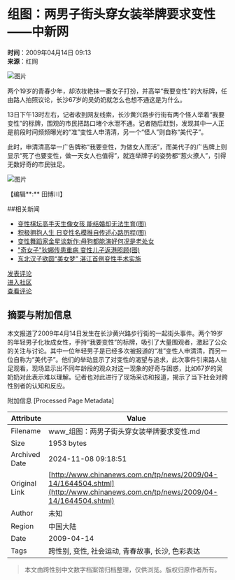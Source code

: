 # 组图：两男子街头穿女装举牌要求变性——中新网

**时间**：2009年04月14日 09:13  
**来源**：红网  

![图片](http://i2.chinanews.com/zwimg/01.jpg)

两个19岁的青春少年，却浓妆艳抹一番女子打扮，并高举“我要变性”的大标牌，任由路人拍照议论，长沙67岁的吴奶奶就怎么也想不通这是为什么。

13日下午13时左右，记者收到网友线索，长沙黄兴路步行街有两个怪人举着“我要变性”的标牌，围观的市民把路口堵个水泄不通。记者随后赶到，发现其中一人正是前段时间频频曝光的“准”变性人申清清，另一个“怪人”则自称“美代子”。

此时，申清清高举一广告牌称“我要变性，为做女人而活”，而美代子的广告牌上则显示“死了也要变性，做一天女人也值得”，就连举牌子的姿势都“惹火撩人”，引得无数好奇的市民驻足。

![图片](U179P4T8D1644504F107DT20090414091345.jpg)

【编辑**:** 田博川】

##相关新闻
- [变性棋坛高手天生像女孩 能结婚却无法生育(图)](http://www.chinanews.com.cn/ty/kong/news/2009/04-14/1644347.shtml)
- [积极拥抱人生 日变性名模推自传述心路历程(图)](http://www.chinanews.com.cn/yl/kong/news/2009/04-13/1642713.shtml)
- [变性舞蹈家金星谈新作:母狗都能演好何况是老处女](http://www.chinanews.com.cn/yl/zyxw/news/2009/04-08/1636216.shtml)
- ["奇女子"狄娜传患重病 变性儿子返港照顾(图)](http://www.chinanews.com.cn/yl/zyxw/news/2009/04-07/1634475.shtml)
- [东北汉子欲圆“美女梦” 湛江首例变性手术实施](http://www.chinanews.com.cn/jk/kong/news/2009/03-28/1622584.shtml)

[发表评论](http://comment.chinanews.com.cn/comments/comments.php?newsid=1644504)  
[进入社区](http://club.chinanews.com.cn/)  
[查看评论](http://comment.chinanews.com.cn/comments/comments.php?newsid=1644504)

## 摘要与附加信息

<!-- tcd_abstract -->
本文报道了2009年4月14日发生在长沙黄兴路步行街的一起街头事件。两个19岁的年轻男子化妆成女性，手持“我要变性”的标牌，吸引了大量围观者，激起了公众的关注与讨论。其中一位年轻男子是已经多次被报道的“准”变性人申清清，而另一位自称为“美代子”。他们的举动显示了对变性的渴望与追求，此次事件引来路人驻足观看，现场显示出不同年龄段的观众对这一现象的好奇与困惑，比如67岁的吴奶奶对此表示难以理解。记者也对此进行了现场采访和报道，揭示了当下社会对跨性别者的认知和反应。
<!-- tcd_abstract_end -->

附加信息 [Processed Page Metadata]

| Attribute       | Value                                  |
|-----------------|----------------------------------------|
| Filename        | www_组图：两男子街头穿女装举牌要求变性.md                             |
| Size            | 1953 bytes                           |
| Archived Date   | 2024-11-08 09:18:51                             |
| Original Link   | [http://www.chinanews.com.cn/tp/news/2009/04-14/1644504.shtml](http://www.chinanews.com.cn/tp/news/2009/04-14/1644504.shtml)                       |
| Author          | 未知                               |
| Region          | 中国大陆                               |
| Date            | 2009-04-14                                 |
| Tags            | 跨性别, 变性, 社会运动, 青春故事, 长沙, 色彩表达                                 |
>
> 本文由跨性别中文数字档案馆归档整理，仅供浏览。版权归原作者所有。
>